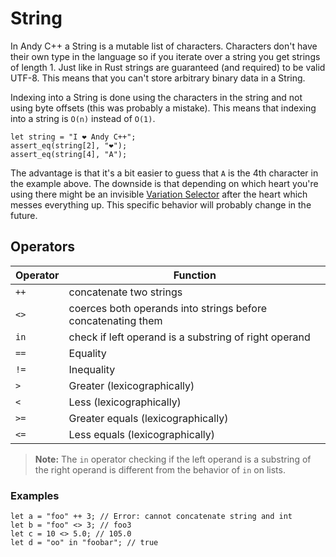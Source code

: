 # String

In Andy C++ a String is a mutable list of characters. Characters don't have their own type in the language so if you
iterate over a string you get strings of length 1. Just like in Rust strings are guaranteed (and required) to be valid
UTF-8. This means that you can't store arbitrary binary data in a String.

Indexing into a String is done using the characters in the string and not using byte offsets (this was probably a mistake).
This means that indexing into a string is `O(n)` instead of `O(1)`.

```ndc
let string = "I ❤ Andy C++";
assert_eq(string[2], "❤");
assert_eq(string[4], "A");
```

The advantage is that it's a bit easier to guess that `A` is the 4th character in the example above. The downside is that
depending on which heart you're using there might be an invisible [Variation Selector](https://en.wikipedia.org/wiki/Variation_Selectors_(Unicode_block))
after the heart which messes everything up. This specific behavior will probably change in the future.

## Operators

| Operator | Function |
| --- | --- |
| `++` | concatenate two strings |
| `<>` | coerces both operands into strings before concatenating them |
| `in` | check if left operand is a substring of right operand |
| `==` | Equality |
| `!=` | Inequality |
| `>` | Greater (lexicographically) |
| `<` | Less (lexicographically) |
| `>=` | Greater equals (lexicographically) |
| `<=` | Less equals (lexicographically) |

> **Note:** The `in` operator checking if the left operand is a substring of the right operand is different from
> the behavior of `in` on lists.

### Examples

```ndc
let a = "foo" ++ 3; // Error: cannot concatenate string and int
let b = "foo" <> 3; // foo3
let c = 10 <> 5.0; // 105.0
let d = "oo" in "foobar"; // true
```
